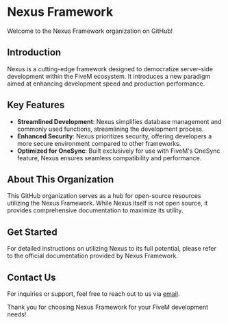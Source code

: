 # Nexus Framework

Welcome to the Nexus Framework organization on GitHub!

## Introduction

Nexus is a cutting-edge framework designed to democratize server-side development within the FiveM ecosystem. It introduces a new paradigm aimed at enhancing development speed and production performance.

## Key Features

- **Streamlined Development**: Nexus simplifies database management and commonly used functions, streamlining the development process.
- **Enhanced Security**: Nexus prioritizes security, offering developers a more secure environment compared to other frameworks.
- **Optimized for OneSync**: Built exclusively for use with FiveM's OneSync feature, Nexus ensures seamless compatibility and performance.

## About This Organization

This GitHub organization serves as a hub for open-source resources utilizing the Nexus Framework. While Nexus itself is not open source, it provides comprehensive documentation to maximize its utility.

## Get Started

For detailed instructions on utilizing Nexus to its full potential, please refer to the official documentation provided by Nexus Framework.

## Contact Us

For inquiries or support, feel free to reach out to us via [email](mailto:nexuscoreorganization@gmail.com).

Thank you for choosing Nexus Framework for your FiveM development needs!
